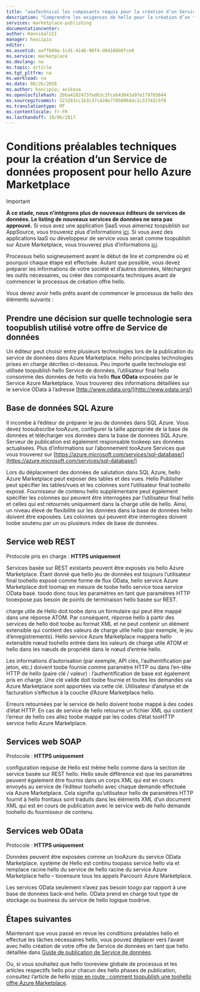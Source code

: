 ```yaml
---
title: "aaaTechnical les composants requis pour la création d’un Service de données pour hello Marketplace | Documents Microsoft"
description: "Comprendre les exigences de hello pour la création d’un toodeploy du Service de données et de vendre sur hello Azure Marketplace"
services: marketplace-publishing
documentationcenter: 
author: HannibalSII
manager: hascipio
editor: 
ms.assetid: aaff609a-1cd1-4146-98f4-d04166b0fce0
ms.service: marketplace
ms.devlang: na
ms.topic: article
ms.tgt_pltfrm: na
ms.workload: na
ms.date: 08/26/2016
ms.author: hascipio; avikova
ms.openlocfilehash: 2bba4282473fed63c3fcab43043a97e179705844
ms.sourcegitcommit: 523283cc1b3c37c428e77850964dc1c33742c5f0
ms.translationtype: MT
ms.contentlocale: fr-FR
ms.lasthandoff: 10/06/2017
---
```

# <a name="technical-pre-requisites-for-creating-a-data-service-offer-for-hello-azure-marketplace"></a>Conditions préalables techniques pour la création d’un Service de données proposent pour hello Azure Marketplace
> [!IMPORTANT]
> **À ce stade, nous n’intégrons plus de nouveaux éditeurs de services de données. Le listing de nouveaux services de données ne sera pas approuvé.** Si vous avez une application SaaS vous aimeriez toopublish sur AppSource, vous trouverez plus d’informations [ici](https://appsource.microsoft.com/partners). Si vous avez des applications IaaS ou développeur de service vous serait comme toopublish sur Azure Marketplace, vous trouverez plus d’informations [ici](https://azure.microsoft.com/marketplace/programs/certified/).
> 
> 

Processus hello soigneusement avant le début de lire et comprendre où et pourquoi chaque étape est effectuée. Autant que possible, vous devez préparer les informations de votre société et d’autres données, téléchargez les outils nécessaires, ou créer des composants techniques avant de commencer le processus de création offre hello.

Vous devez avoir hello prêts avant de commencer le processus de hello des éléments suivants :

## <a name="make-a-decision-on-what-technology-will-be-used-toopublish-your-data-service-offer"></a>Prendre une décision sur quelle technologie sera toopublish utilisé votre offre de Service de données
Un éditeur peut choisir entre plusieurs technologies lors de la publication du service de données dans Azure Marketplace. Hello principales technologies prises en charge décrites ci-dessous. Peu importe quelle technologie est utilisée toopublish hello Service de données, l’utilisateur final hello consomme des données de hello via hello **flux OData** exposées par le Service Azure Marketplace. Vous trouverez des informations détaillées sur le service OData à l’adresse [http://www.odata.org/](http://www.odata.org/)

## <a name="sql-azure-database"></a>Base de données SQL Azure
Il incombe à l’éditeur de préparer le jeu de données dans SQL Azure. Vous devez toosubscribe tooAzure, configurer la taille appropriée de la base de données et télécharger vos données dans la base de données SQL Azure. Serveur de publication est également responsable tookeep ses données actualisées. Plus d’informations sur l’abonnement tooAzure Services que vous trouverez sur [https://azure.microsoft.com/services/sql-database/](https://azure.microsoft.com/services/sql-database/)

Lors du déplacement des données de salutation dans SQL Azure, hello Azure Marketplace peut exposer des tables et des vues. Hello Publisher peut spécifier les tables/vues et les colonnes sont l’utilisateur final toohello exposé. Fournisseur de contenu hello supplémentaire peut également spécifier les colonnes qui peuvent être interrogées par l’utilisateur final hello et celles qui est retournés uniquement dans la charge utile de hello. Ainsi, un niveau élevé de flexibilité sur les données dans la base de données hello doivent être exposées. Les colonnes qui peuvent être interrogées doivent toobe soutenu par un ou plusieurs index de base de données.

## <a name="rest-based-web-service"></a>Service web REST
Protocole pris en charge : **HTTPS uniquement**

Services basée sur REST existants peuvent être exposés via hello Azure Marketplace. Étant donné que hello jeu de données est toujours l’utilisateur final toohello exposé comme forme de flux OData, hello service Azure Marketplace doit toomap en mesure de toobe hello service tooa service OData basé. toodo donc tous les paramètres en tant que paramètres HTTP tooexpose pas besoin de points de terminaison hello basée sur REST.

charge utile de Hello doit toobe dans un formulaire qui peut être mappé dans une réponse ATOM. Par conséquent, réponse hello à partir des services de hello doit toobe au format XML et ne peut contenir un élément extensible qui contient des valeurs de charge utile hello (par exemple, le jeu d’enregistrements). Hello service Azure Marketplace mappera hello extensible nœud toohello entrée dans les valeurs de charge utile ATOM et hello dans les nœuds de propriété dans le nœud d’entrée hello.

Les informations d’autorisation (par exemple, API clés, l’authentification par jeton, etc.) doivent toobe fournie comme paramètre HTTP ou dans l’en-tête HTTP de hello (paire clé / valeur) : l’authentification de base est également pris en charge. Une clé valide doit toobe fournie et toutes les demandes via Azure Marketplace sont apportées via cette clé. Utilisateur d’analyse et de facturation s’effectue à la couche d’Azure Marketplace hello.

Erreurs retournées par le service de hello doivent toobe mappé à des codes d’état HTTP. En cas de service de hello retourne un fichier XML qui contient l’erreur de hello ces allez toobe mappé par les codes d’état tooHTTP service hello Azure Marketplace.

## <a name="soap-based-web-services"></a>Services web SOAP
Protocole : **HTTPS uniquement**

configuration requise de Hello est même hello comme dans la section de service basée sur REST hello. Hello seule différence est que les paramètres peuvent également être fournis dans un corps XML qui est en cours envoyés au service de l’éditeur toohello avec chaque demande effectuée via Azure Marketplace. Cela signifie qu’utilisateur hello de paramètres HTTP fournit à hello frontaux sont traduits dans les éléments XML d’un document XML qui est en cours de publication avec le service web de hello demande toohello du fournisseur de contenu.

## <a name="odata-based-web-services"></a>Services web OData
Protocole : **HTTPS uniquement**

Données peuvent être exposées comme un tooAzure du service OData Marketplace. système de Hello est continu toopass service hello via et remplace racine hello du service de hello racine du service Azure Marketplace hello – tooensure tous les appels Parcourir Azure Marketplace.

Les services OData seulement n’avez pas besoin toogo par rapport à une base de données back-end hello. OData prend en charge tout type de stockage ou business du service de hello logique toodrive.

## <a name="next-steps"></a>Étapes suivantes
Maintenant que vous passé en revue les conditions préalables hello et effectué les tâches nécessaires hello, vous pouvez déplacer vers l’avant avec hello création de votre offre de Service de données en tant que hello détaillée dans [Guide de publication de Service de données](marketplace-publishing-data-service-creation.md).

Ou, si vous souhaitez que hello tooreview globale de processus et les articles respectifs hello pour chacun des hello phases de publication, consultez l’article de hello [mise en route : comment toopublish une toohello offre Azure Marketplace](marketplace-publishing-getting-started.md).

[link-acct]:marketplace-publishing-accounts-creation-registration.md
